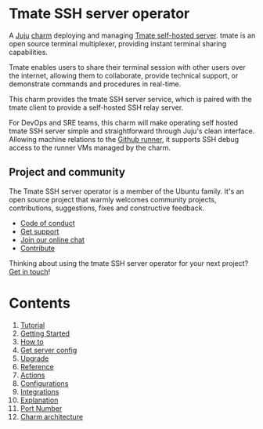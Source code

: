 <!-- vale Canonical.007-Headings-sentence-case = NO -->
# Tmate SSH server operator
<!-- vale Canonical.007-Headings-sentence-case = YES -->

A [Juju](https://juju.is/) [charm](https://documentation.ubuntu.com/juju/3.6/reference/charm/)
deploying and managing [Tmate self-hosted server](https://github.com/tmate-io/tmate). tmate is an
open source terminal multiplexer, providing instant terminal sharing capabilities.

Tmate enables users to share their terminal session with other users over the internet, allowing
them to collaborate, provide technical support, or demonstrate commands and procedures in
real-time.

This charm provides the tmate SSH server service, which is paired with the tmate client to provide
a self-hosted SSH relay server.

For DevOps and SRE teams, this charm will make operating self hosted tmate SSH server simple and
straightforward through Juju's clean interface. Allowing machine relations to the
[Github runner](https://charmhub.io/github-runner), it supports SSH debug access to the runner VMs
managed by the charm.

## Project and community

The Tmate SSH server operator is a member of the Ubuntu family. It's an open source project that
warmly welcomes community projects, contributions, suggestions, fixes and constructive feedback.

- [Code of conduct](https://ubuntu.com/community/code-of-conduct)
- [Get support](https://discourse.charmhub.io/)
- [Join our online chat](https://matrix.to/#/#charmhub-charmdev:ubuntu.com)
- [Contribute](https://github.com/canonical/tmate-ssh-server-operator/blob/main/CONTRIBUTING.md)

Thinking about using the tmate SSH server operator for your next project?
[Get in touch](https://matrix.to/#/#charmhub-charmdev:ubuntu.com)!

# Contents

1. [Tutorial](tutorial)
  1. [Getting Started](tutorial/getting-started.md)
1. [How to](how-to)
  1. [Get server config](how-to/get-server-config.md)
  1. [Upgrade](how-to/upgrade.md)
1. [Reference](reference)
  1. [Actions](reference/actions.md)
  1. [Configurations](reference/configurations.md)
  1. [Integrations](reference/integrations.md)
1. [Explanation](explanation)
  1. [Port Number](explanation/port-number.md)
  1. [Charm architecture](explanation/charm-architecture.md)